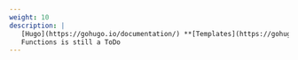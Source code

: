 ```yaml
---
weight: 10
description: |
   [Hugo](https://gohugo.io/documentation/) **[Templates](https://gohugo.io/templates/)** 
   Functions is still a ToDo
---
```


